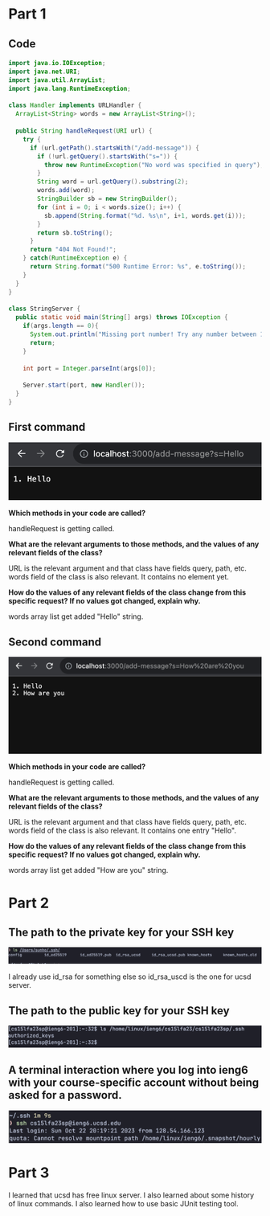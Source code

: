 # Part 1

## Code

```java
import java.io.IOException;
import java.net.URI;
import java.util.ArrayList;
import java.lang.RuntimeException;

class Handler implements URLHandler {
  ArrayList<String> words = new ArrayList<String>();

  public String handleRequest(URI url) {
    try {
      if (url.getPath().startsWith("/add-message")) {
        if (!url.getQuery().startsWith("s=")) {
          throw new RuntimeException("No word was specified in query");
        }
        String word = url.getQuery().substring(2);
        words.add(word);
        StringBuilder sb = new StringBuilder();
        for (int i = 0; i < words.size(); i++) {
          sb.append(String.format("%d. %s\n", i+1, words.get(i)));
        }
        return sb.toString();
      }
      return "404 Not Found!";
    } catch(RuntimeException e) {
      return String.format("500 Runtime Error: %s", e.toString());
    }
  }
}

class StringServer {
  public static void main(String[] args) throws IOException {
    if(args.length == 0){
      System.out.println("Missing port number! Try any number between 1024 to 49151");
      return;
    }

    int port = Integer.parseInt(args[0]);

    Server.start(port, new Handler());
  }
}
```

## First command

![fa](/images/server1.png)

**Which methods in your code are called?**

handleRequest is getting called.

**What are the relevant arguments to those methods, and the values of any relevant fields of the class?**

URL is the relevant argument and that class have fields query, path, etc. words field of the class is also relevant. It contains no element yet.

**How do the values of any relevant fields of the class change from this specific request? If no values got changed, explain why.**

words array list get added "Hello" string.


## Second command

![fa](/images/server2.png)

**Which methods in your code are called?**

handleRequest is getting called.

**What are the relevant arguments to those methods, and the values of any relevant fields of the class?**

URL is the relevant argument and that class have fields query, path, etc. words field of the class is also relevant. It contains one entry "Hello".

**How do the values of any relevant fields of the class change from this specific request? If no values got changed, explain why.**

words array list get added "How are you" string.

# Part 2

## The path to the private key for your SSH key

![fa](/images/ssh1.png)

I already use id_rsa for something else so id_rsa_uscd is the one for ucsd server.

## The path to the public key for your SSH key

![fa](/images/ssh2.png)

## A terminal interaction where you log into ieng6 with your course-specific account without being asked for a password.

![fa](/images/ssh3.png)

# Part 3

I learned that ucsd has free linux server. I also learned about some history of linux commands. I also learned how to use basic JUnit testing tool.
